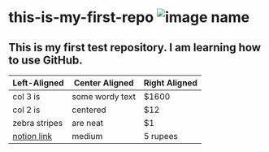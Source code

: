 # this-is-my-first-repo ![image name](https://1000logos.net/wp-content/uploads/2021/05/GitHub-logo.png) 
## This is my first test repository. I am learning how to use GitHub.

| Left-Aligned  | Center Aligned  | Right Aligned |
| --- | --- | --- | 
| col 3 is      | some wordy text | $1600 |
| col 2 is      | centered        |   $12 |
| zebra stripes | are neat        |    $1 |
| [notion link](https://www.notion.so/Hitesh-Choudhary-a6e2c9b9c4ab485aa3b171179ced778a "Hitesh Choudhary") | medium | 5 rupees | 
